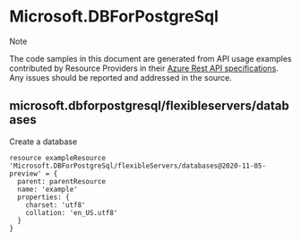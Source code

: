 # Microsoft.DBForPostgreSql
  
> [!NOTE]
> The code samples in this document are generated from API usage examples contributed by Resource Providers in their [Azure Rest API specifications](https://github.com/Azure/azure-rest-api-specs). Any issues should be reported and addressed in the source.


## microsoft.dbforpostgresql/flexibleservers/databases

Create a database
```bicep
resource exampleResource 'Microsoft.DBForPostgreSql/flexibleServers/databases@2020-11-05-preview' = {
  parent: parentResource 
  name: 'example'
  properties: {
    charset: 'utf8'
    collation: 'en_US.utf8'
  }
}
```
